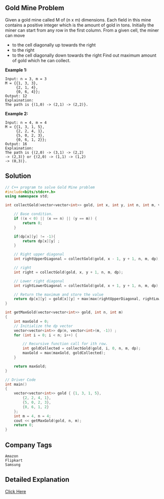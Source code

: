 ## Gold Mine Problem

Given a gold mine called M of (n x m) dimensions. Each field in this mine contains a positive integer which is the amount of gold in tons. Initially the miner can start from any row in the first column. From a given cell, the miner can move

- to the cell diagonally up towards the right
- to the right
- to the cell diagonally down towards the right
  Find out maximum amount of gold which he can collect.

**Example 1:**

```
Input: n = 3, m = 3
M = {{1, 3, 3},
     {2, 1, 4},
     {0, 6, 4}};
Output: 12
Explaination:
The path is {(1,0) -> (2,1) -> (2,2)}.
```

**Example 2:**

```
Input: n = 4, m = 4
M = {{1, 3, 1, 5},
     {2, 2, 4, 1},
     {5, 0, 2, 3},
     {0, 6, 1, 2}};
Output: 16
Explaination:
The path is {(2,0) -> (3,1) -> (2,2)
-> (2,3)} or {(2,0) -> (1,1) -> (1,2)
-> (0,3)}.
```

## Solution

```cpp
// C++ program to solve Gold Mine problem
#include<bits/stdc++.h>
using namespace std;

int collectGold(vector<vector<int>> gold, int x, int y, int n, int m, vector<vector<int>> &dp) {

	// Base condition.
	if ((x < 0) || (x == n) || (y == m)) {
		return 0;
	}

	if(dp[x][y] != -1){
		return dp[x][y] ;
	}

	// Right upper diagonal
	int rightUpperDiagonal = collectGold(gold, x - 1, y + 1, n, m, dp);

	// right
	int right = collectGold(gold, x, y + 1, n, m, dp);

	// Lower right diagonal
	int rightLowerDiagonal = collectGold(gold, x + 1, y + 1, n, m, dp);

	// Return the maximum and store the value
	return dp[x][y] = gold[x][y] + max(max(rightUpperDiagonal, rightLowerDiagonal), right);
}

int getMaxGold(vector<vector<int>> gold, int n, int m)
{
	int maxGold = 0;
	// Initialize the dp vector
	vector<vector<int>> dp(n, vector<int>(m, -1)) ;
	for (int i = 0; i < n; i++) {

		// Recursive function call for ith row.
		int goldCollected = collectGold(gold, i, 0, n, m, dp);
		maxGold = max(maxGold, goldCollected);
	}

	return maxGold;
}

// Driver Code
int main()
{
	vector<vector<int>> gold { {1, 3, 1, 5},
		{2, 2, 4, 1},
		{5, 0, 2, 3},
		{0, 6, 1, 2}
	};
	int m = 4, n = 4;
	cout << getMaxGold(gold, n, m);
	return 0;
}
```

## Company Tags

```
Amazon
Flipkart
Samsung
```

## Detailed Explanation

[Click Here](https://www.geeksforgeeks.org/gold-mine-problem/)
